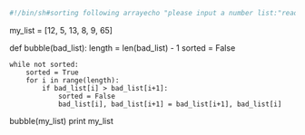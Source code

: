 ```sh
#!/bin/sh#sorting following arrayecho "please input a number list:"read -a arrfor (( i=0 ; i<${#arr[@]} ; i++ ))do  for (( j=${#arr[@]} - 1 ; j>i ; j-- ))  do    #echo $j    if  [[ ${arr[j]} -lt ${arr[j-1]} ]]    then       t=${arr[j]}       arr[j]=${arr[j-1]}       arr[j-1]=$t    fi  donedoneecho "after sorting:"
```

my_list = [12, 5, 13, 8, 9, 65]

def bubble(bad_list):
    length = len(bad_list) - 1
    sorted = False

    while not sorted:
        sorted = True
        for i in range(length):
            if bad_list[i] > bad_list[i+1]:
                sorted = False
                bad_list[i], bad_list[i+1] = bad_list[i+1], bad_list[i]

bubble(my_list)
print my_list


